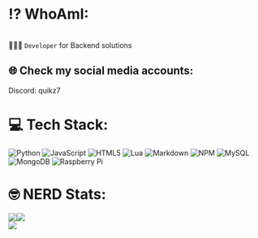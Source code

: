 # ⁉️ WhoAmI:
<br>👨🏼‍💻 <code>Developer</code> for Backend solutions<br>


## 🌐 Check my social media accounts:
Discord: quikz7

# 💻 Tech Stack:
![Python](https://img.shields.io/badge/python-3670A0?style=for-the-badge&logo=python&logoColor=ffdd54) ![JavaScript](https://img.shields.io/badge/javascript-%23323330.svg?style=for-the-badge&logo=javascript&logoColor=%23F7DF1E) ![HTML5](https://img.shields.io/badge/html5-%23E34F26.svg?style=for-the-badge&logo=html5&logoColor=white) ![Lua](https://img.shields.io/badge/lua-%232C2D72.svg?style=for-the-badge&logo=lua&logoColor=white) ![Markdown](https://img.shields.io/badge/markdown-%23000000.svg?style=for-the-badge&logo=markdown&logoColor=white)  ![NPM](https://img.shields.io/badge/NPM-%23000000.svg?style=for-the-badge&logo=npm&logoColor=white) ![MySQL](https://img.shields.io/badge/mysql-%2300f.svg?style=for-the-badge&logo=mysql&logoColor=white)     ![MongoDB](https://img.shields.io/badge/mongodb-%23323330.svg?style=for-the-badge&logo=mongodb&logoColor=green)   ![Raspberry Pi](https://img.shields.io/badge/-RaspberryPi-C51A4A?style=for-the-badge&logo=Raspberry-Pi)
# 🤓 NERD Stats:
![](https://github-readme-stats.vercel.app/api?username=quikz77&theme=jolly&hide_border=false&include_all_commits=true&count_private=true)![](https://github-readme-streak-stats.herokuapp.com/?user=quikz77&theme=jolly&hide_border=false)<br/>
![](https://github-readme-stats.vercel.app/api/top-langs/?username=quikz77&theme=jolly&hide_border=false&include_all_commits=true&count_private=true&layout=compact)
